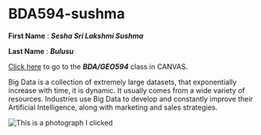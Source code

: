 # BDA594-sushma

**First Name** : ***Sesha Sri Lakshmi Sushma***

**Last Name** : ***Bulusu***

[Click here](https://sdsu.instructure.com/courses/113151) to go to the **_BDA/GEO594_** class in CANVAS.

Big Data is a collection of extremely large datasets, that exponentially increase with time, it is dynamic. It usually comes from a wide variety of resources. 
Industries use Big Data to develop and constantly improve their Artificial Intelligence, along with marketing and sales strategies. 


![This is a photograph I clicked](https://user-images.githubusercontent.com/112423162/187590153-3154cf7e-30b4-4240-9fa0-1cca67512767.jpg)
